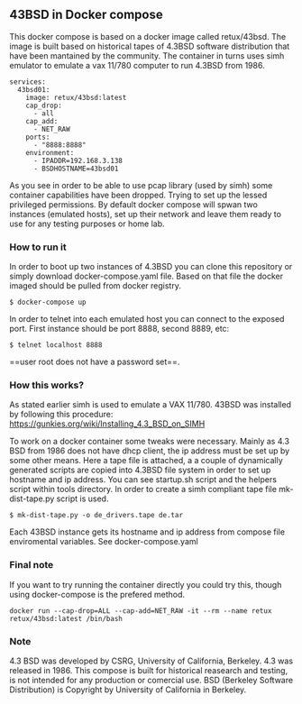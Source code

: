 ## 43BSD in Docker compose

This docker compose is based on a docker image called retux/43bsd. The image is built based on historical
tapes of 4.3BSD software distribution that have been mantained by the community.
The container in turns uses simh emulator to emulate a vax 11/780 computer to run 4.3BSD from 1986.

```
services:
  43bsd01:
    image: retux/43bsd:latest 
    cap_drop: 
      - all
    cap_add:
      - NET_RAW
    ports:
      - "8888:8888"
    environment:
      - IPADDR=192.168.3.138
      - BSDHOSTNAME=43bsd01
```

As you see in order to be able to use pcap library (used by simh) some container capabilities have been dropped.
Trying to set up the lessed privileged permissions.
By default docker compose will spwan two instances (emulated hosts), set up their network and leave them ready to use
for any testing purposes or home lab.

### How to run it

In order to boot up two instances of 4.3BSD you can clone this repository or simply download docker-compose.yaml file.
Based on that file the docker imaged should be pulled from docker registry.

```
$ docker-compose up
```

In order to telnet into each emulated host you can connect to the exposed port. First instance should be port 8888, second
8889, etc:

```
$ telnet localhost 8888
```


==user root does not have a password set==.

### How this works?

As stated earlier simh is used to emulate a VAX 11/780.
43BSD was installed by following this procedure: https://gunkies.org/wiki/Installing_4.3_BSD_on_SIMH

To work on a docker container some tweaks were necessary. Mainly as 4.3 BSD from 1986 does not have dhcp client, the ip
address must be set up by some other means. Here a tape file is attached, a a couple of dynamically generated scripts
are copied into 4.3BSD file system in order to set up hostname and ip address.
You can see startup.sh script and the helpers script within tools directory.
In order to create a simh compliant tape file mk-dist-tape.py script is used.

```
$ mk-dist-tape.py -o de_drivers.tape de.tar

```
Each 43BSD instance gets its hostname and ip address from compose file enviromental variables. See docker-compose.yaml


### Final note

If you want to try running the container directly you could try this, though using docker-compose is the prefered method.

```
docker run --cap-drop=ALL --cap-add=NET_RAW -it --rm --name retux retux/43bsd:latest /bin/bash
```

### Note

4.3 BSD was developed by CSRG, University of California, Berkeley.
4.3 was released in 1986.
This compose is built for historical reasearch and testing, is not intended for any production or comercial use.
BSD (Berkeley Software Distribution) is Copyright by University of California in Berkeley.

